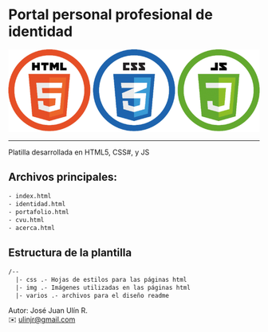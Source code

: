 # Portal personal profesional de identidad
<p align="center">
<img src="varios/logos.png" with="300">
</p>

---
Platilla desarrollada en HTML5, CSS#, y JS

Archivos principales:
---
```
- index.html
- identidad.html
- portafolio.html
- cvu.html
- acerca.html
```

Estructura de la plantilla
---
```
/--
  |- css .- Hojas de estilos para las páginas html
  |- img .- Imágenes utilizadas en las páginas html
  |- varios .- archivos para el diseño readme
```

Autor: 
José Juan Ulín R. <br>
:envelope: ulinjr@gmail.com
